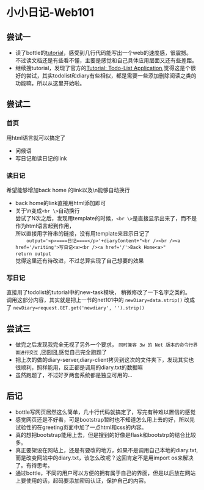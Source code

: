 # 小小日记-Web101

## 尝试一
- 读了bottle的[tutorial](bottlepy.org/docs/dev/tutorial.html)，感受到几行代码能写出一个web的速度感，很震撼。  
不过读文档还是有些看不懂，主要是感觉和自己具体应用层面又还有些差距。  
- 继续搜tutorial，发现了官方的[Tutorial: Todo-List Application](http://bottlepy.org/docs/dev/tutorial_app.html),觉得这是个很好的尝试，其实todolist和diary有些相似，都是需要一些添加删除阅读之类的功能嘛，所以从这里开始啦。

## 尝试二
### 首页
用html语言就可以搞定了
- 问候语
- 写日记和读日记的link

### 读日记
希望能够增加back home 的link以及\n能够自动换行  
- back home的link直接用html添加即可
- 关于\n变成```<br \>```自动换行  
尝试了N次之后，发现用template的时候，```<br \>```是直接显示出来了，而不是作为html语言起到作用，  
所以直接用字符串的链接，没有用template来显示日记了  
```    output='<p>====日记====</p>'+diaryContent+"<br /><br /><a href='/writing'>写日记<a><br /><a href='/'>Back Home<a>"```  
```return output```  
觉得这里还有待改进，不过总算实现了自己想要的效果

### 写日记
直接用了todolist的tutorial中的new-task模块，  稍微修改了一下名字之类的。   
调用这部分内容，其实就是把上一节的net101中的
```newDiary=data.strip()``` 改成了
```newDiary=request.GET.get('newdiary', '').strip()```

## 尝试三
- 做完之后发现我完全无视了另外一个要求，
```同时兼容 3w 的 Net 版本的命令行界面进行交互``` ,囧囧囧,感觉自己完全跑题了  
- 把上次的做的diary-server,diary-client拷贝到这次的文件夹下，发现其实也很顺利，照样能用，反正都是调用的diary.txt的数据嘛 
- 虽然跑题了，不过好歹两套系统都是独立可用的...

## 后记
- bottle写网页居然这么简单，几十行代码就搞定了，写完有种难以置信的感觉
- 感觉网页还是不好看，可是bootstrap暂时也不知道怎么用上去的好，所以先试验性的在greeting页面中加了一点html和css的内容。
- 真的想把bootstrap能用上去，但是搜到的好像是flask和bootstrp的结合比较多。
- 真正要架设在网站上，还是有要改的地方，如果不是调用自己本地的diary.txt,而是改变网站中的diary.txt，该怎么改呢？这回肯定不是用import os来解决了。有待思考。
- 通过bottle，不同的用户可以方便的拥有属于自己的界面，但是以后放在网站上要使用的话，起码要添加密码认证，保护自己的内容。